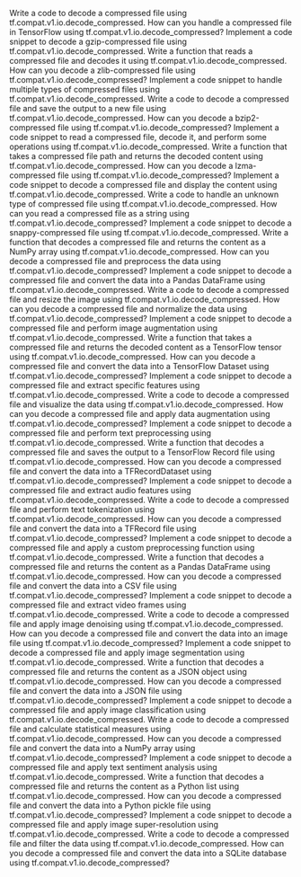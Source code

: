 Write a code to decode a compressed file using tf.compat.v1.io.decode_compressed.
How can you handle a compressed file in TensorFlow using tf.compat.v1.io.decode_compressed?
Implement a code snippet to decode a gzip-compressed file using tf.compat.v1.io.decode_compressed.
Write a function that reads a compressed file and decodes it using tf.compat.v1.io.decode_compressed.
How can you decode a zlib-compressed file using tf.compat.v1.io.decode_compressed?
Implement a code snippet to handle multiple types of compressed files using tf.compat.v1.io.decode_compressed.
Write a code to decode a compressed file and save the output to a new file using tf.compat.v1.io.decode_compressed.
How can you decode a bzip2-compressed file using tf.compat.v1.io.decode_compressed?
Implement a code snippet to read a compressed file, decode it, and perform some operations using tf.compat.v1.io.decode_compressed.
Write a function that takes a compressed file path and returns the decoded content using tf.compat.v1.io.decode_compressed.
How can you decode a lzma-compressed file using tf.compat.v1.io.decode_compressed?
Implement a code snippet to decode a compressed file and display the content using tf.compat.v1.io.decode_compressed.
Write a code to handle an unknown type of compressed file using tf.compat.v1.io.decode_compressed.
How can you read a compressed file as a string using tf.compat.v1.io.decode_compressed?
Implement a code snippet to decode a snappy-compressed file using tf.compat.v1.io.decode_compressed.
Write a function that decodes a compressed file and returns the content as a NumPy array using tf.compat.v1.io.decode_compressed.
How can you decode a compressed file and preprocess the data using tf.compat.v1.io.decode_compressed?
Implement a code snippet to decode a compressed file and convert the data into a Pandas DataFrame using tf.compat.v1.io.decode_compressed.
Write a code to decode a compressed file and resize the image using tf.compat.v1.io.decode_compressed.
How can you decode a compressed file and normalize the data using tf.compat.v1.io.decode_compressed?
Implement a code snippet to decode a compressed file and perform image augmentation using tf.compat.v1.io.decode_compressed.
Write a function that takes a compressed file and returns the decoded content as a TensorFlow tensor using tf.compat.v1.io.decode_compressed.
How can you decode a compressed file and convert the data into a TensorFlow Dataset using tf.compat.v1.io.decode_compressed?
Implement a code snippet to decode a compressed file and extract specific features using tf.compat.v1.io.decode_compressed.
Write a code to decode a compressed file and visualize the data using tf.compat.v1.io.decode_compressed.
How can you decode a compressed file and apply data augmentation using tf.compat.v1.io.decode_compressed?
Implement a code snippet to decode a compressed file and perform text preprocessing using tf.compat.v1.io.decode_compressed.
Write a function that decodes a compressed file and saves the output to a TensorFlow Record file using tf.compat.v1.io.decode_compressed.
How can you decode a compressed file and convert the data into a TFRecordDataset using tf.compat.v1.io.decode_compressed?
Implement a code snippet to decode a compressed file and extract audio features using tf.compat.v1.io.decode_compressed.
Write a code to decode a compressed file and perform text tokenization using tf.compat.v1.io.decode_compressed.
How can you decode a compressed file and convert the data into a TFRecord file using tf.compat.v1.io.decode_compressed?
Implement a code snippet to decode a compressed file and apply a custom preprocessing function using tf.compat.v1.io.decode_compressed.
Write a function that decodes a compressed file and returns the content as a Pandas DataFrame using tf.compat.v1.io.decode_compressed.
How can you decode a compressed file and convert the data into a CSV file using tf.compat.v1.io.decode_compressed?
Implement a code snippet to decode a compressed file and extract video frames using tf.compat.v1.io.decode_compressed.
Write a code to decode a compressed file and apply image denoising using tf.compat.v1.io.decode_compressed.
How can you decode a compressed file and convert the data into an image file using tf.compat.v1.io.decode_compressed?
Implement a code snippet to decode a compressed file and apply image segmentation using tf.compat.v1.io.decode_compressed.
Write a function that decodes a compressed file and returns the content as a JSON object using tf.compat.v1.io.decode_compressed.
How can you decode a compressed file and convert the data into a JSON file using tf.compat.v1.io.decode_compressed?
Implement a code snippet to decode a compressed file and apply image classification using tf.compat.v1.io.decode_compressed.
Write a code to decode a compressed file and calculate statistical measures using tf.compat.v1.io.decode_compressed.
How can you decode a compressed file and convert the data into a NumPy array using tf.compat.v1.io.decode_compressed?
Implement a code snippet to decode a compressed file and apply text sentiment analysis using tf.compat.v1.io.decode_compressed.
Write a function that decodes a compressed file and returns the content as a Python list using tf.compat.v1.io.decode_compressed.
How can you decode a compressed file and convert the data into a Python pickle file using tf.compat.v1.io.decode_compressed?
Implement a code snippet to decode a compressed file and apply image super-resolution using tf.compat.v1.io.decode_compressed.
Write a code to decode a compressed file and filter the data using tf.compat.v1.io.decode_compressed.
How can you decode a compressed file and convert the data into a SQLite database using tf.compat.v1.io.decode_compressed?